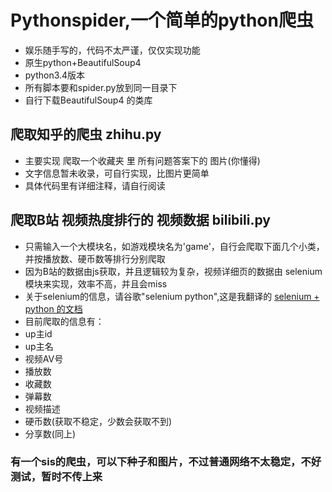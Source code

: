 # Pythonspider,一个简单的python爬虫
* 娱乐随手写的，代码不太严谨，仅仅实现功能
* 原生python+BeautifulSoup4
* python3.4版本
* 所有脚本要和spider.py放到同一目录下
* 自行下载BeautifulSoup4 的类库

## 爬取知乎的爬虫 zhihu.py 
* 主要实现 爬取一个收藏夹 里 所有问题答案下的 图片(你懂得)
* 文字信息暂未收录，可自行实现，比图片更简单
* 具体代码里有详细注释，请自行阅读

## 爬取B站 视频热度排行的 视频数据  bilibili.py
* 只需输入一个大模块名，如游戏模块名为'game'，自行会爬取下面几个小类，并按播放数、硬币数等排行分别爬取
* 因为B站的数据由js获取，并且逻辑较为复杂，视频详细页的数据由 selenium模块来实现，效率不高，并且会miss
* 关于selenium的信息，请谷歌"selenium python",这是我翻译的 [selenium + python 的文档](https://github.com/StephinChou/seleniumDocument)
* 目前爬取的信息有：
 * up主id
 * up主名
 * 视频AV号
 * 播放数
 * 收藏数
 * 弹幕数
 * 视频描述
 * 硬币数(获取不稳定，少数会获取不到)
 * 分享数(同上)





### 有一个sis的爬虫，可以下种子和图片，不过普通网络不太稳定，不好测试，暂时不传上来
